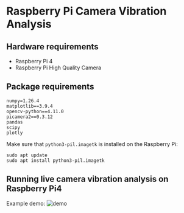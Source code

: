 # Raspberry Pi Camera Vibration Analysis

## Hardware requirements
- Raspberry Pi 4
- Raspberry Pi High Quality Camera

## Package requirements
```
numpy=1.26.4
matplotlib==3.9.4
opencv-python==4.11.0
picamera2==0.3.12
pandas
scipy
plotly
```
Make sure that `python3-pil.imagetk` is installed on the Raspberry Pi:
```
sudo apt update
sudo apt install python3-pil.imagetk
```

## Running live camera vibration analysis on Raspberry Pi4
Example demo: 
![demo](demo_footage/demo.heic)
